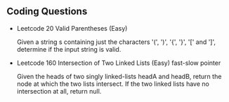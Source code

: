 ## Coding Questions

- Leetcode 20 Valid Parentheses (Easy)
  
  Given a string s containing just the characters '(', ')', '{', '}', '[' and ']', determine if the input string is valid.


- Leetcode 160 Intersection of Two Linked Lists (Easy) fast-slow pointer
  
  Given the heads of two singly linked-lists headA and headB, return the node at which the two lists intersect. 
  If the two linked lists have no intersection at all, return null.
  


 